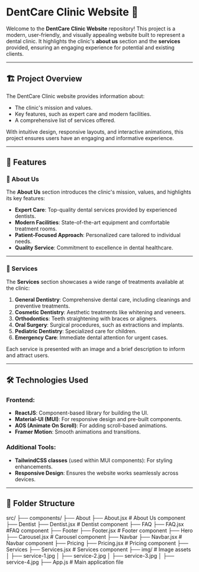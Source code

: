 # DentCare Clinic Website 🦷

Welcome to the **DentCare Clinic Website** repository! This project is a modern, user-friendly, and visually appealing website built to represent a dental clinic. It highlights the clinic's **about us** section and the **services** provided, ensuring an engaging experience for potential and existing clients.

---

## 🏗️ **Project Overview**

The DentCare Clinic website provides information about:
- The clinic's mission and values.
- Key features, such as expert care and modern facilities.
- A comprehensive list of services offered.

With intuitive design, responsive layouts, and interactive animations, this project ensures users have an engaging and informative experience.

---

## 🎯 **Features**

### 🦷 About Us
The **About Us** section introduces the clinic's mission, values, and highlights its key features:
- **Expert Care**: Top-quality dental services provided by experienced dentists.
- **Modern Facilities**: State-of-the-art equipment and comfortable treatment rooms.
- **Patient-Focused Approach**: Personalized care tailored to individual needs.
- **Quality Service**: Commitment to excellence in dental healthcare.

---

### 🚀 Services
The **Services** section showcases a wide range of treatments available at the clinic:
1. **General Dentistry**: Comprehensive dental care, including cleanings and preventive treatments.
2. **Cosmetic Dentistry**: Aesthetic treatments like whitening and veneers.
3. **Orthodontics**: Teeth straightening with braces or aligners.
4. **Oral Surgery**: Surgical procedures, such as extractions and implants.
5. **Pediatric Dentistry**: Specialized care for children.
6. **Emergency Care**: Immediate dental attention for urgent cases.

Each service is presented with an image and a brief description to inform and attract users.

---

## 🛠️ **Technologies Used**
### Frontend:
- **ReactJS**: Component-based library for building the UI.
- **Material-UI (MUI)**: For responsive design and pre-built components.
- **AOS (Animate On Scroll)**: For adding scroll-based animations.
- **Framer Motion**: Smooth animations and transitions.

### Additional Tools:
- **TailwindCSS classes** (used within MUI components): For styling enhancements.
- **Responsive Design**: Ensures the website works seamlessly across devices.

---

## 📂 **Folder Structure**
src/ ├── components/ ├── About  ├── About.jsx # About Us component ├── Dentist ├── Dentist.jsx # Dentist component ├── FAQ ├── FAQ.jsx #FAQ component ├── Footer ├── Footer.jsx # Footer component ├── Hero ├── Carousel.jsx # Carousel component ├── Navbar ├── Navbar.jsx # Navbar component ├── Pricing ├── Pricing.jsx # Pricing component ├── Services ├── Services.jsx # Services component ├── img/ # Image assets │ ├── service-1.jpg │ ├── service-2.jpg │ ├── service-3.jpg │ ├── service-4.jpg ├── App.js # Main application file
